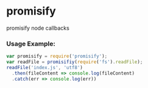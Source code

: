 # promisify
promisify node callbacks


### Usage Example:
```javascript
var promisify = require('promisify');
var readFile = promisifiy(require('fs').readFile);
readFile('index.js', 'utf8')
  .then(fileContent => console.log(fileContent)
  .catch(err => console.log(err))
```
